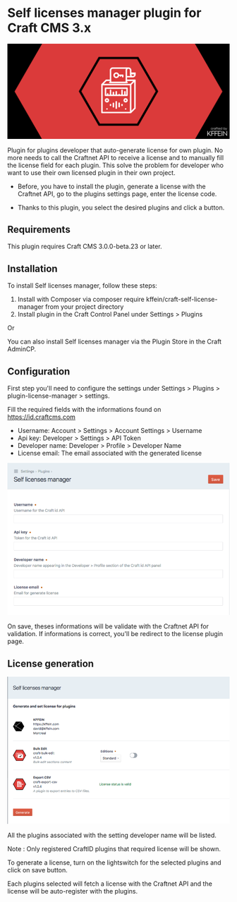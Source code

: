 # Self licenses manager plugin for Craft CMS 3.x

![Screenshot](resources/img/header.png)

Plugin for plugins developer that auto-generate license for own plugin. No more needs to call the Craftnet API to receive a license and to manually fill the license field for each plugin. This solve the problem for developer who want to use their own licensed plugin in their own project. 

- Before, you have to install the plugin, generate a license with the Craftnet API, go to the plugins settings page, enter the license code.

- Thanks to this plugin, you select the desired plugins and click a button.

## Requirements

This plugin requires Craft CMS 3.0.0-beta.23 or later.

## Installation

To install Self licenses manager, follow these steps:

1. Install with Composer via composer require kffein/craft-self-license-manager from your project directory
2. Install plugin in the Craft Control Panel under Settings > Plugins

Or

You can also install Self licenses manager via the Plugin Store in the Craft AdminCP.

## Configuration

First step you'll need to configure the settings under Settings > Plugins > plugin-license-manager > settings.

Fill the required fields with the informations found on https://id.craftcms.com 

- Username: Account > Settings > Account Settings > Username
- Api key: Developer > Settings > API Token
- Developer name: Developer > Profile > Developer Name
- License email: The email associated with the generated license

![Screenshot](resources/img/settings.png)

On save, theses informations will be validate with the Craftnet API for validation. If informations is correct, you'll be redirect to the license plugin page.

## License generation

![Screenshot](resources/img/licenses.png)

All the plugins associated with the setting developer name will be listed.

Note : Only registered CraftID plugins that required license will be shown.

To generate a license, turn on the lightswitch for the selected plugins and click on save button.

Each plugins selected will fetch a license with the Craftnet API and the license will be auto-register with the plugins.